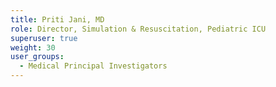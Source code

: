 ```yaml
---
title: Priti Jani, MD
role: Director, Simulation & Resuscitation, Pediatric ICU
superuser: true
weight: 30
user_groups:
  - Medical Principal Investigators
---
```

